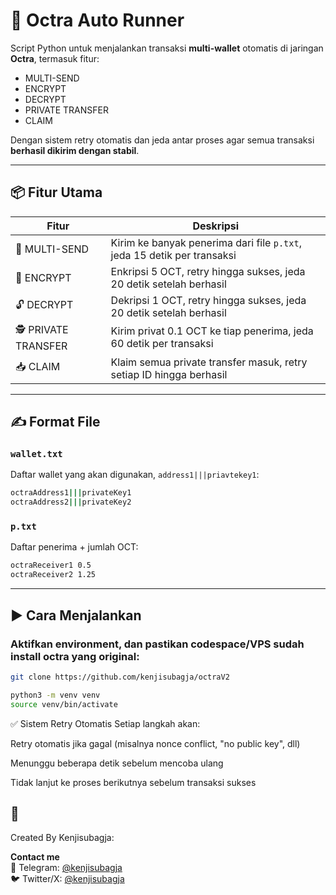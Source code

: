 # 🔄 Octra Auto Runner

Script Python untuk menjalankan transaksi **multi-wallet** otomatis di jaringan **Octra**, termasuk fitur:

- MULTI-SEND
- ENCRYPT
- DECRYPT
- PRIVATE TRANSFER
- CLAIM

Dengan sistem retry otomatis dan jeda antar proses agar semua transaksi **berhasil dikirim dengan stabil**.

---

## 📦 Fitur Utama

| Fitur               | Deskripsi                                                                 |
|--------------------|---------------------------------------------------------------------------|
| 🔁 MULTI-SEND       | Kirim ke banyak penerima dari file `p.txt`, jeda 15 detik per transaksi   |
| 🔐 ENCRYPT          | Enkripsi 5 OCT, retry hingga sukses, jeda 20 detik setelah berhasil       |
| 🔓 DECRYPT          | Dekripsi 1 OCT, retry hingga sukses, jeda 20 detik setelah berhasil       |
| 🕵️ PRIVATE TRANSFER | Kirim privat 0.1 OCT ke tiap penerima, jeda 60 detik per transaksi        |
| 📥 CLAIM            | Klaim semua private transfer masuk, retry setiap ID hingga berhasil       |

---

## ✍️ Format File 

### `wallet.txt`
Daftar wallet yang akan digunakan, ```address1|||priavtekey1```:
```sh
octraAddress1|||privateKey1
octraAddress2|||privateKey2
```

### `p.txt`
Daftar penerima + jumlah OCT:
```sh
octraReceiver1 0.5
octraReceiver2 1.25
```

---

## ▶️ Cara Menjalankan

### Aktifkan environment, dan pastikan codespace/VPS sudah install octra yang original:
```bash
git clone https://github.com/kenjisubagja/octraV2
```
```bash
python3 -m venv venv
source venv/bin/activate
```
✅ Sistem Retry Otomatis
Setiap langkah akan:

Retry otomatis jika gagal (misalnya nonce conflict, "no public key", dll)

Menunggu beberapa detik sebelum mencoba ulang

Tidak lanjut ke proses berikutnya sebelum transaksi sukses
## 👤
Created By Kenjisubagja:

**Contact me**  
📨 Telegram: [@kenjisubagja](https://t.me/kenjisubagja)  
🐦 Twitter/X: [@kenjisubagja](https://x.com/kenjisubagja)



